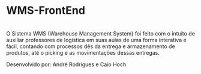 <h1>WMS-FrontEnd</h1>
<br/>
O Sistema WMS (Warehouse Management System) foi feito com o intuito de auxiliar professores de logística em suas aulas de uma forma interativa e fácil, contando com processos dês da entrega e armazenamento de produtos, até o picking e as movimentações dessas entregas.

Desenvolvido por: André Rodrigues e Caio Hoch